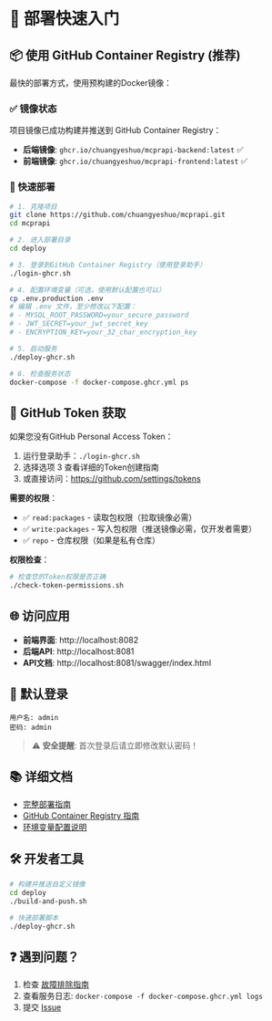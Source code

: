 # 🚀 部署快速入门

## 📦 使用 GitHub Container Registry (推荐)

最快的部署方式，使用预构建的Docker镜像：

### ✅ 镜像状态

项目镜像已成功构建并推送到 GitHub Container Registry：

- **后端镜像**: `ghcr.io/chuangyeshuo/mcprapi-backend:latest` ✅
- **前端镜像**: `ghcr.io/chuangyeshuo/mcprapi-frontend:latest` ✅

### 🚀 快速部署

```bash
# 1. 克隆项目
git clone https://github.com/chuangyeshuo/mcprapi.git
cd mcprapi

# 2. 进入部署目录
cd deploy

# 3. 登录到GitHub Container Registry（使用登录助手）
./login-ghcr.sh

# 4. 配置环境变量（可选，使用默认配置也可以）
cp .env.production .env
# 编辑 .env 文件，至少修改以下配置：
# - MYSQL_ROOT_PASSWORD=your_secure_password
# - JWT_SECRET=your_jwt_secret_key
# - ENCRYPTION_KEY=your_32_char_encryption_key

# 5. 启动服务
./deploy-ghcr.sh

# 6. 检查服务状态
docker-compose -f docker-compose.ghcr.yml ps
```

## 🔑 GitHub Token 获取

如果您没有GitHub Personal Access Token：

1. 运行登录助手：`./login-ghcr.sh`
2. 选择选项 3 查看详细的Token创建指南
3. 或直接访问：https://github.com/settings/tokens

**需要的权限**：
- ✅ `read:packages` - 读取包权限（拉取镜像必需）
- ✅ `write:packages` - 写入包权限（推送镜像必需，仅开发者需要）
- ✅ `repo` - 仓库权限（如果是私有仓库）

**权限检查**：
```bash
# 检查您的Token权限是否正确
./check-token-permissions.sh
```

## 🌐 访问应用

- **前端界面**: http://localhost:8082
- **后端API**: http://localhost:8081
- **API文档**: http://localhost:8081/swagger/index.html

## 🔑 默认登录

```
用户名: admin
密码: admin
```

> ⚠️ **安全提醒**: 首次登录后请立即修改默认密码！

## 📚 详细文档

- [完整部署指南](deploy/README.md)
- [GitHub Container Registry 指南](deploy/GITHUB_CONTAINER_REGISTRY_GUIDE.md)
- [环境变量配置说明](deploy/.env.production)

## 🛠️ 开发者工具

```bash
# 构建并推送自定义镜像
cd deploy
./build-and-push.sh

# 快速部署脚本
./deploy-ghcr.sh
```

## ❓ 遇到问题？

1. 检查 [故障排除指南](deploy/README.md#故障排除)
2. 查看服务日志: `docker-compose -f docker-compose.ghcr.yml logs`
3. 提交 [Issue](https://github.com/chuangyeshuo/mcprapi/issues)